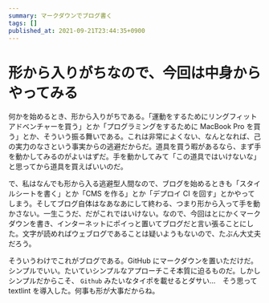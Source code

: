 ```yaml
---
summary: マークダウンでブログ書く
tags: []
published_at: 2021-09-21T23:44:35+0900
---
```


# 形から入りがちなので、今回は中身からやってみる

何かを始めるとき、形から入りがちである。「運動をするためにリングフィットアドベンチャーを買う」とか「プログラミングをするために MacBook Pro を買う」とか、そういう振る舞いである。これは非常によくない、なんとなれば、己の実力のなさという事実からの逃避だからだ。道具を買う暇があるなら、まず手を動かしてみるのがよいはずだ。手を動かしてみて「この道具ではいけないな」と思ってから道具を買えばいいのだ。

で、私はなんでも形から入る逃避型人間なので、ブログを始めるときも「スタイルシートを書く」とか「CMS を作る」とか「デプロイ CI を回す」とかやってしまう。そしてブログ自体はなあなあにして終わる、つまり形から入って手を動かさない。一生こうだ、だがこれではいけない。なので、今回はとにかくマークダウンを書き、インターネットにポイっと置いてブログだと言い張ることにした。文字が読めればウェブログであることは疑いようもないので、たぶん大丈夫だろう。

そういうわけでこれがブログである。GitHub にマークダウンを置いただけだ。シンプルでいい。たいていシンプルなアプローチこそ本質に迫るものだ。しかしシンプルだからこそ、 `Github` みたいなタイポを載せるとダサい…　そう思って textlint を導入した。何事も形が大事だからね。
